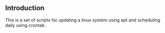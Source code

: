## Introduction

This is a set of scripts for updating a linux system using apt and scheduling daily using crontab.
